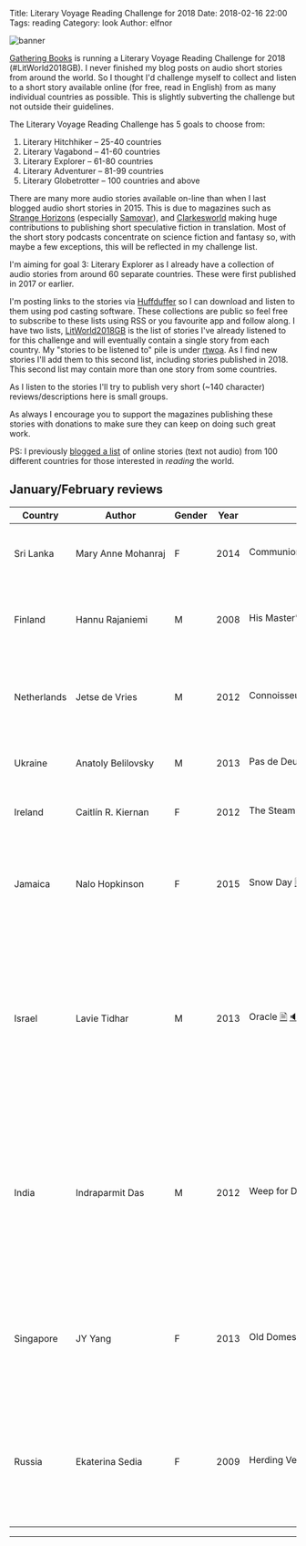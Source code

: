 Title: Literary Voyage Reading Challenge for 2018
Date: 2018-02-16 22:00
Tags: reading
Category: look
Author: elfnor

![banner](/images/litworld2018gb_img_4389.jpg)

[Gathering Books](https://gatheringbooks.org/literary-voyage-around-the-world-reading-challenge-2018/) is running a Literary Voyage Reading Challenge for 2018 (#LitWorld2018GB). I never finished my blog posts on audio short stories from around the world. So I thought I'd challenge myself to collect and listen to a short story available online (for free, read in English) from as many individual countries as possible. This is slightly subverting the challenge but not outside their guidelines.

The Literary Voyage Reading Challenge has 5 goals to choose from:

1. Literary Hitchhiker – 25-40 countries
2. Literary Vagabond – 41-60 countries
3. Literary Explorer – 61-80 countries
4. Literary Adventurer – 81-99 countries
5. Literary Globetrotter – 100 countries and above

There are many more audio stories available on-line than when I last blogged audio short stories in 2015. This is due to magazines such as [Strange Horizons](http://strangehorizons.com/) (especially [Samovar](http://samovar.strangehorizons.com/)), and [Clarkesworld](http://clarkesworldmagazine.com/) making huge contributions to publishing short speculative fiction in translation. Most of the short story podcasts concentrate on science fiction and fantasy so, with maybe a few exceptions, this will be reflected in my challenge list.

I'm aiming for goal 3: Literary Explorer as I already have a collection of audio stories from around 60 separate countries. These were first published in 2017 or earlier.

I'm posting links to the stories via [Huffduffer](https://huffduffer.com) so I can download and listen to them using pod casting software. These collections are public so feel free to subscribe to these lists using RSS or you favourite app and follow along. I have two lists, [LitWorld2018GB](https://huffduffer.com/tags/litworld2018gb) is the list of stories I've already listened to for this challenge and will eventually contain a single story from each country.  My "stories to be listened to" pile is under [rtwoa](https://huffduffer.com/elfnor/tags/rtwoa). As I find new stories I'll add them to this second list, including stories published in 2018. This second list may contain more than one story from some countries.

As I listen to the stories I'll try to publish very short (~140 character) reviews/descriptions here is small groups.

As always I encourage you to support the magazines publishing these stories with donations to make sure they can keep on doing such great work.

PS: I previously [blogged a list](http://elfnor.com/reading-the-world-100-online-stories.html) of online stories (text not audio) from 100 different countries for those interested in _reading_ the world.

## January/February reviews
| Country     | Author             | Gender | Year | Title                      | Comment |
|-------------|--------------------|--------|------|----------------------------|---------|
| Sri Lanka   | Mary&#160;Anne&#160;Mohanraj | F      | 2014 | Communion [🖹][txt_1] [🔉][mp3_1]   | Humans and aliens share alien funeral customs |
| Finland     | Hannu Rajaniemi    | M      | 2008 | His Master’s Voice [🖹][txt_2] [🔉][mp3_2] | A dog and cat with augmented intelligence save their master |
| Netherlands | Jetse de Vries     | M      | 2012 | Connoisseurs&#160;of&#160;the&#160;Eccentric&#160;[🖹][txt_3]&#160;[🔉][mp3_3] | Aliens trade new technology for Earth's most spectacular failures |
| Ukraine     | Anatoly Belilovsky | M      | 2013 | Pas de Deux [🔉][mp3_4] | Blowing things up for hidden motives   |               
| Ireland     | Caitlín R. Kiernan | F      | 2012 | The Steam Dancer (1896) [🖹][txt_5] [🔉][mp3_5] | A steampunk cyborg lives to dance |
| Jamaica     | Nalo Hopkinson     | F      | 2015 | Snow Day [🖹][txt_6] [🔉][mp3_6] | A talking raccoon and all the world are offered the stars. Would you accept? |
| Israel      | Lavie Tidhar       | M      | 2013 | Oracle [🖹][txt_7] [🔉][mp3_7]  | A women finds her purpose Joined to a vast network of AI computers. To understand this (?) see Tidhar's Central Station story cycle |
| India       | Indraparmit Das    | M      | 2012 | Weep for Day [🖹][txt_8] [🔉][mp3_8] | Sister and brother, on a tidally locked planet during a genocidal war, respond to fear of the others. One becomes a scientist the other a soldier |
| Singapore   | JY Yang      | F      | 2013 | Old Domes [🖹][txt_9] [🔉][mp3_9] | Guardians of old buildings fight a sympathetic Cullmaster armed only with a plastic sword  |
| Russia   | Ekaterina Sedia       | F      | 2009 | Herding Vegetable Sheep [🖹][txt_10] [🔉][mp3_10] | A pilot helps her grand daughter in a country isolated by information control - bonus for NZ reference  |


[txt_1]: <http://clarkesworldmagazine.com/audio_06_14b/>
[mp3_1]: <http://clarkesworldmagazine.com/podpress_trac/web/1071/0/clarkesworld_06_14_mohanraj.mp3>
[txt_2]: <http://escapepod.org/2009/12/03/ep227-his-masters-voice/>
[mp3_2]: <http://media.rawvoice.com/escapepod/p/media.libsyn.com/media/escapepod/EP227_HisMastersVoice.mp3>
[txt_3]: <http://escapepod.org/2012/08/09/ep357-connoisseurs-of-the-eccentric/>
[mp3_3]: <http://traffic.libsyn.com/escapepod/EP357_ConnoisseursoftheEccentric.mp3>
[mp3_4]: <http://toastedcake.com/podcasts/TC139-pas-de-deux.mp3>
[txt_5]: <http://www.lightspeedmagazine.com/fiction/the-steam-dancer-1896/>
[mp3_5]: <http://www.podtrac.com/pts/redirect.mp3/lightspeedmagazine.com/podcasts/podcast_the_steam_dancer_caitlin_r_kiernan.mp3>
[txt_6]: <http://www.drabblecast.org/2015/03/18/drabblecast-352-snow-day/>
[mp3_6]: <http://media.blubrry.com/drabblecast/p/www.drabblecast.org/wp-content/uploads/2015/03/Drabblecast-352-Snow-Day.mp3>
[txt_7]: <http://clarkesworldmagazine.com/tidhar_07_17_reprint/>
[mp3_7]: <http://clarkesworldmagazine.com/podpress_trac/web/1820/0/clarkesworld_07_17_tidhar.mp3>
[txt_8]: <http://clarkesworldmagazine.com/das_04_15_reprint/>
[mp3_8]: <http://clarkesworldmagazine.com/podpress_trac/web/1275/0/clarkesworld_04_15_das.mp3>
[txt_9]: <http://clarkesworldmagazine.com/yang_10_16_reprint/>
[mp3_9]: <http://clarkesworldmagazine.com/podpress_trac/web/1639/0/clarkesworld_10_16_yang.mp3>
[txt_10]: <http://clarkesworldmagazine.com/sedia_03_09/>
[mp3_10]: <http://clarkesworldmagazine.com/podpress_trac/web/292/0/clarkesworld_03_09_sedia.mp3>

----
